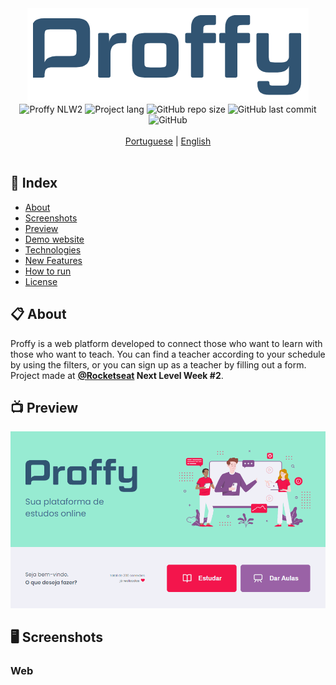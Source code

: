 <div align="center"><img src="https://github.com/amanda-emerick/proffy/blob/master/readme/proffy-logo.png" alt="Proffy"></div>
<div align="center">
<img alt="Proffy NLW2" src="https://img.shields.io/badge/Proffy-NLW%232-%233D698F">
<img alt="Project lang" src="https://img.shields.io/badge/Project%20Lang-Portuguese-3D698F">
<img alt="GitHub repo size" src="https://img.shields.io/github/repo-size/amanda-emerick/proffy?color=%233D698F">
<img alt="GitHub last commit" src="https://img.shields.io/github/last-commit/amanda-emerick/proffy?color=%233D698F">
<img alt="GitHub" src="https://img.shields.io/github/license/amanda-emerick/proffy?color=%233D698F"> 
</div>
<br>
<div align="center">
<a href="https://github.com/amanda-emerick/proffy/new/master?readme-pt">Portuguese</a> | <a href="#">English</a>
</div>
<br>

## :notebook_with_decorative_cover: Index
* [About](#About)
* [Screenshots](#Screenshots)
* [Preview](#Preview)
* [Demo website](#Demo-website)
* [Technologies](#Technologies)
* [New Features](#New-Features)
* [How to run](#How-to-run)
* [License](#License)

## :clipboard: About
Proffy is a web platform developed to connect those who want to learn with those who want to teach. 
You can find a teacher according to your schedule by using the filters, or you can sign up as a teacher by filling out a form. 
Project made at **[@Rocketseat](https://github.com/Rocketseat) Next Level Week #2**.

## :tv: Preview
![](https://github.com/amanda-emerick/proffy/blob/master/readme/proffy-web.gif)

## :desktop_computer: Screenshots
### Web

